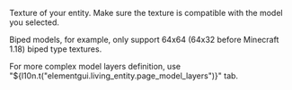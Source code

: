 Texture of your entity. Make sure the texture is compatible with the model you selected.

Biped models, for example, only support 64x64 (64x32 before Minecraft 1.18) biped type textures.

For more complex model layers definition, use "${l10n.t("elementgui.living_entity.page_model_layers")}" tab.